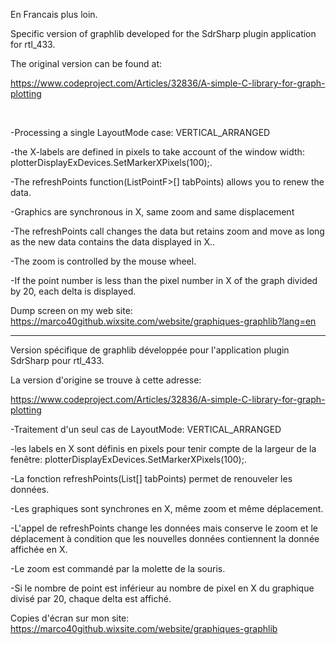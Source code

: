 
En Francais plus loin.

Specific version of graphlib developed for the SdrSharp plugin application for rtl_433.

The original version can be found at:

https://www.codeproject.com/Articles/32836/A-simple-C-library-for-graph-plotting

​

-Processing a single LayoutMode case: VERTICAL_ARRANGED

-the X-labels are defined in pixels to take account of the window width:
plotterDisplayExDevices.SetMarkerXPixels(100);.

-The refreshPoints function(ListPointF>[] tabPoints) allows you to renew the data.

-Graphics are synchronous in X, same zoom and same displacement

-The refreshPoints call changes the data but retains zoom and move as long as the new data contains the data displayed in X..

-The zoom is controlled by the mouse wheel.

-If the point number is less than the pixel number in X of the graph divided by 20, each delta is displayed.

Dump screen on my web site: https://marco40github.wixsite.com/website/graphiques-graphlib?lang=en

____________________________________________________________________________________________________________

Version spécifique de graphlib développée pour l'application plugin SdrSharp pour rtl_433.

La version d'origine se trouve à cette adresse:

https://www.codeproject.com/Articles/32836/A-simple-C-library-for-graph-plotting

-Traitement d'un seul cas de LayoutMode: VERTICAL_ARRANGED

-les labels en X sont définis en pixels pour tenir compte de la largeur de la fenêtre:
				plotterDisplayExDevices.SetMarkerXPixels(100);.

-La fonction refreshPoints(List<PointF>[] tabPoints) permet de renouveler les données.

-Les graphiques sont synchrones en X, même zoom et même déplacement.

-L'appel de refreshPoints change les données mais conserve le zoom et le déplacement à condition que les nouvelles données contiennent la donnée affichée en X.

-Le zoom est commandé par la molette de la souris.

-Si le nombre de point est inférieur au nombre de pixel en X du graphique divisé par 20, chaque delta est affiché.

Copies d'écran sur mon site: https://marco40github.wixsite.com/website/graphiques-graphlib





